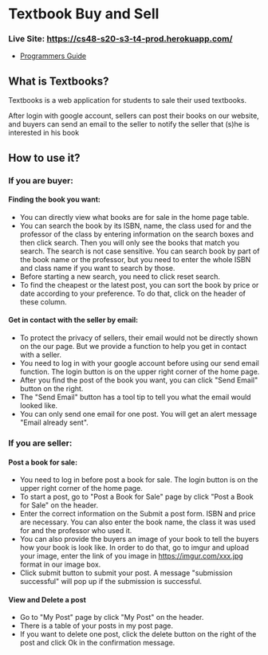 # Textbook Buy and Sell






### Live Site: https://cs48-s20-s3-t4-prod.herokuapp.com/

- [Programmers Guide](./programmers_guide.md)

## What is Textbooks?

Textbooks is a web application for students to sale their used textbooks.

After login with google account, sellers can post their books on our website, and buyers can send an email to the seller to notify the seller that (s)he is interested in his book

## How to use it?

### If you are buyer:

#### Finding the book you want:

- You can directly view what books are for sale in the home page table.
- You can search the book by its ISBN, name, the class used for and the professor of the class by entering information on the search boxes and then click search.
  Then you will only see the books that match you search. The search is not case sensitive. You can search book by part of the book name or the professor, but you need to enter the whole ISBN and class name if you want to search by those.
- Before starting a new search, you need to click reset search.
- To find the cheapest or the latest post, you can sort the book by price or date according to your preference. To do that, click on the header of these column.

#### Get in contact with the seller by email:

- To protect the privacy of sellers, their email would not be directly shown on the our page. But we provide a function to help you get in contact with a seller.
- You need to log in with your google account before using our send email function. The login button is on the upper right corner of the home page.
- After you find the post of the book you want, you can click "Send Email" button on the right.
- The "Send Email" button has a tool tip to tell you what the email would looked like.
- You can only send one email for one post. You will get an alert message "Email already sent".

### If you are seller:

#### Post a book for sale:

- You need to log in before post a book for sale. The login button is on the upper right corner of the home page.
- To start a post, go to "Post a Book for Sale" page by click "Post a Book for Sale" on the header.
- Enter the correct information on the Submit a post form. ISBN and price are necessary. You can also enter the book name, the class it was used for and the professor who used it.
- You can also provide the buyers an image of your book to tell the buyers how your book is look like. In order to do that, go to imgur and upload your image, enter the link of you image in https://imgur.com/xxx.jpg format in our image box.
- Click submit button to submit your post. A message "submission successful" will pop up if the submission is successful.

#### View and Delete a post

- Go to "My Post" page by click "My Post" on the header.
- There is a table of your posts in my post page.
- If you want to delete one post, click the delete button on the right of the post and click Ok in the confirmation message.


